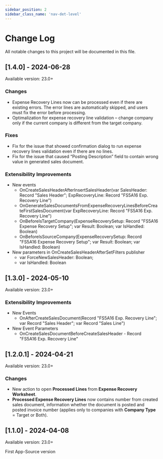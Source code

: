 ```yaml
---
sidebar_position: 2
sidebar_class_name: 'nav-det-level'
---
```


# Change Log
All notable changes to this project will be documented in this file.
   
## [1.4.0] - 2024-06-28
  
Available version: 23.0+

### Changes
- Expense Recovery Lines now can be processed even if there are existing errors. The error lines are automatically skipped, and users must fix the error before processing.
- Optimalization for expense recovery line validation – change company only if the current company is different from the target company.

### Fixes
- Fix for the issue that showed confirmation dialog to run expense recovery lines validation even if there are no lines.
- Fix for the issue that caused “Posting Description” field to contain wrong value in generated sales document.

### Extensibility Improvements
- New events
  - OnCreateSalesHeaderAfterInsertSalesHeader(var SalesHeader: Record "Sales Header"; ExpRecoveryLine: Record "FS5A16 Exp. Recovery Line")
  - OnGenerateSalesDocumentsFromExpenseRecoveryLinesBeforeCreateFirstSalesDocument(var ExpRecoveryLine: Record "FS5A16 Exp. Recovery Line")
  - OnBeforeIsTargetCompany(ExpenseRecoverySetup: Record "FS5A16 Expense Recovery Setup"; var Result: Boolean; var IsHandled: Boolean)
  - OnBeforeIsSourceCompany(ExpenseRecoverySetup: Record "FS5A16 Expense Recovery Setup"; var Result: Boolean; var IsHandled: Boolean)
- New parameters in OnCreateSalesHeaderAfterSetFilters publisher
  - var ForceNewSalesHeader: Boolean; 
  - var IsHandled: Boolean

## [1.3.0] - 2024-05-10
  
Available version: 23.0+

### Extensibility Improvements
- New Events
  - OnAfterCreateSalesDocument(Record "FS5A16 Exp. Recovery Line"; var Record "Sales Header"; var Record "Sales Line")
- New Event Parameters
  - OnCreateSalesDocumentBeforeCreateSalesHeader - Record "FS5A16 Exp. Recovery Line"

## [1.2.0.1] - 2024-04-21
  
Available version: 23.0+

### Changes
- New action to open **Processed Lines** from **Expense Recovery Worksheet**.
- **Processed Expense Recovery Lines** now contains number from created sales document, information whether the document is posted and posted invoice number (applies only to companies with **Company Type** = Target or Both).

## [1.1.0] - 2024-04-08
  
Available version: 23.0+

First App-Source version
